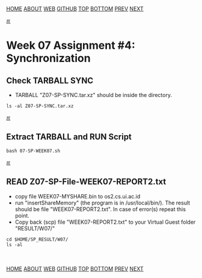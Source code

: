 ---
---
[HOME](index.md)
[ABOUT](README.md)
[WEB](https://osp4diss.vlsm.org/)
[GITHUB](https://github.com/os2xx/osp4diss/)
[TOP](#)
[BOTTOM](#endofpage)
[PREV](W07-02.md)
[NEXT](W07-04.md)

[&#x213C;](#endofpage)<br id="idx00">
# Week 07 Assignment #4: Synchronization

## Check TARBALL SYNC

* TARBALL "Z07-SP-SYNC.tar.xz" should be inside the directory.

```
ls -al Z07-SP-SYNC.tar.xz

```

[&#x213C;](#)<br id="idx01">
## Extract TARBALL and RUN Script

```
bash 07-SP-WEEK07.sh

```

[&#x213C;](#)<br id="idx02">
## READ Z07-SP-File-WEEK07-REPORT2.txt
* copy file WEEK07-MYSHARE.bin to os2.cs.ui.ac.id
* run "insertShareMemory" (the program is in /usr/local/bin/).
  The result should be file "WEEK07-REPORT2.txt".
  In case of error(s) repeat this point.
* Copy back (scp) file "WEEK07-REPORT2.txt" to your Virtual Guest folder "RESULT/W07/"

```
cd $HOME/SP_RESULT/W07/
ls -al

```

<br id="endofpage"><br>
[HOME](index.md)
[ABOUT](README.md)
[WEB](https://osp4diss.vlsm.org/)
[GITHUB](https://github.com/os2xx/osp4diss/)
[TOP](#)
[BOTTOM](#endofpage)
[PREV](W07-02.md)
[NEXT](W07-04.md)
<br>


